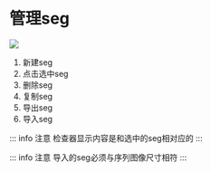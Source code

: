 # 管理seg

![](/images/segmentation/manageSeg.png)

1. 新建seg
2. 点击选中seg
3. 删除seg
4. 复制seg
5. 导出seg
6. 导入seg

::: info 注意
检查器显示内容是和选中的seg相对应的
:::

::: info 注意
导入的seg必须与序列图像尺寸相符
:::